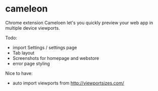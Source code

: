 cameleon
========

Chrome extension Cameloen let's you quickly preview your web app in multiple device viewports.


Todo:

- import Settings / settings page
- Tab layout
- Screenshots for homepage and webstore
- error page styling

Nice to have:

- auto import viewports from http://viewportsizes.com/
